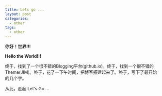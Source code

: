 ```yaml
---
title: Lets go ...
layout: post
categories:
  - other
tags:
  - other
---
```


**你好！世界!!!**

**Hello the World!!!**

终于，找到了一个很不错的Blogging平台(github.io)。终于，找到一个很不错的Theme(JIM)。终于，花了一下午时间，把博客搭建起来了。终于，写下了最开始的几个字。

从此，走起 Let's Go ...



